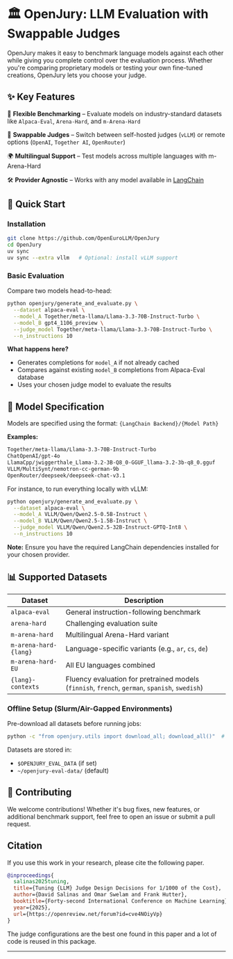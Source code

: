 # 🏛️ OpenJury: LLM Evaluation with Swappable Judges

OpenJury makes it easy to benchmark language models against each other while giving you complete control over the evaluation process. 
Whether you're comparing proprietary models or testing your own fine-tuned creations, OpenJury lets you choose your judge.

## ✨ Key Features

🎯 **Flexible Benchmarking** – Evaluate models on industry-standard datasets like `Alpaca-Eval`, `Arena-Hard`, and `m-Arena-Hard`

🔄 **Swappable Judges** – Switch between self-hosted judges (`vLLM`) or remote options (`OpenAI`, `Together AI`, `OpenRouter`)

🌍 **Multilingual Support** – Test models across multiple languages with m-Arena-Hard

🛠️ **Provider Agnostic** – Works with any model available in [LangChain](https://python.langchain.com/docs/integrations/chat/)

## 🚀 Quick Start

### Installation

```bash
git clone https://github.com/OpenEuroLLM/OpenJury
cd OpenJury
uv sync 
uv sync --extra vllm   # Optional: install vLLM support
```

### Basic Evaluation

Compare two models head-to-head:

```bash
python openjury/generate_and_evaluate.py \
  --dataset alpaca-eval \
  --model_A Together/meta-llama/Llama-3.3-70B-Instruct-Turbo \
  --model_B gpt4_1106_preview \
  --judge_model Together/meta-llama/Llama-3.3-70B-Instruct-Turbo \
  --n_instructions 10 
```

**What happens here?**
- Generates completions for `model_A` if not already cached
- Compares against existing `model_B` completions from Alpaca-Eval database
- Uses your chosen judge model to evaluate the results

## 🎨 Model Specification

Models are specified using the format: `{LangChain Backend}/{Model Path}`

**Examples:**

```bash
Together/meta-llama/Llama-3.3-70B-Instruct-Turbo
ChatOpenAI/gpt-4o
LlamaCpp/jwiggerthale_Llama-3.2-3B-Q8_0-GGUF_llama-3.2-3b-q8_0.gguf
VLLM/MultiSynt/nemotron-cc-german-9b
OpenRouter/deepseek/deepseek-chat-v3.1
```

For instance, to run everything locally with vLLM:

```bash
python openjury/generate_and_evaluate.py \
  --dataset alpaca-eval \
  --model_A VLLM/Qwen/Qwen2.5-0.5B-Instruct \
  --model_B VLLM/Qwen/Qwen2.5-1.5B-Instruct \
  --judge_model VLLM/Qwen/Qwen2.5-32B-Instruct-GPTQ-Int8 \
  --n_instructions 10 
```

**Note:** Ensure you have the required LangChain dependencies installed for your chosen provider.

## 📊 Supported Datasets

| Dataset | Description |
|---------|-------------|
| `alpaca-eval` | General instruction-following benchmark |
| `arena-hard` | Challenging evaluation suite |
| `m-arena-hard` | Multilingual Arena-Hard variant |
| `m-arena-hard-{lang}` | Language-specific variants (e.g., `ar`, `cs`, `de`) |
| `m-arena-hard-EU` | All EU languages combined |
| `{lang}-contexts` | Fluency evaluation for pretrained models (`finnish`, `french`, `german`, `spanish`, `swedish`) |

### Offline Setup (Slurm/Air-Gapped Environments)

Pre-download all datasets before running jobs:

```bash
python -c "from openjury.utils import download_all; download_all()"  # Download all datasets (optional)
```

Datasets are stored in:
- `$OPENJURY_EVAL_DATA` (if set)
- `~/openjury-eval-data/` (default)

## 🤝 Contributing

We welcome contributions! Whether it's bug fixes, new features, or additional benchmark support, feel free to open an issue or submit a pull request.

## Citation

If you use this work in your research, please cite the following paper.

```bibtex
@inproceedings{
  salinas2025tuning,
  title={Tuning {LLM} Judge Design Decisions for 1/1000 of the Cost},
  author={David Salinas and Omar Swelam and Frank Hutter},
  booktitle={Forty-second International Conference on Machine Learning},
  year={2025},
  url={https://openreview.net/forum?id=cve4NOiyVp}
}
```

The judge configurations are the best one found in this paper and a lot of code is reused in this package.

---